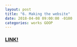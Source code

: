 ```yaml
---
layout: post
title: "6. Making the website"
date: 2018-04-08 09:00:00 -0100
categories: works GOOP
---
```

### [LINK!](https://9oelm.github.io/GOOP/)